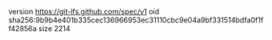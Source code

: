 version https://git-lfs.github.com/spec/v1
oid sha256:9b9b4e401b335cec136966953ec31110cbc9e04a9bf331514bdfa0f1ff42856a
size 2214
